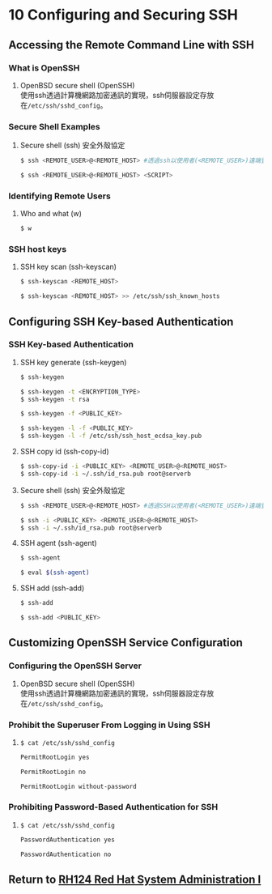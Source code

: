 # 10 Configuring and Securing SSH
## Accessing the Remote Command Line with SSH
### What is OpenSSH
1. OpenBSD secure shell (OpenSSH)  
    使用ssh透過計算機網路加密通訊的實現，ssh伺服器設定存放在`/etc/ssh/sshd_config`。
### Secure Shell Examples
1. Secure shell (ssh) 安全外殼協定
    ```bash
    $ ssh <REMOTE_USER>@<REMOTE_HOST> #透過ssh以使用者(<REMOTE_USER>)遠端登入系統(<REMOTE_HOST>)
    ```
    ```bash
    $ ssh <REMOTE_USER>@<REMOTE_HOST> <SCRIPT>
    ```
### Identifying Remote Users
1. Who and what (w)
    ```bash
    $ w
    ```
### SSH host keys
1. SSH key scan (ssh-keyscan)
    ```bash
    $ ssh-keyscan <REMOTE_HOST>
    ```
    ```bash
    $ ssh-keyscan <REMOTE_HOST> >> /etc/ssh/ssh_known_hosts
    ```
## Configuring SSH Key-based Authentication
### SSH Key-based Authentication
1. SSH key generate (ssh-keygen)
    ```bash
    $ ssh-keygen
    ```
    ```bash
    $ ssh-keygen -t <ENCRYPTION_TYPE>
    $ ssh-keygen -t rsa
    ```
    ```bash
    $ ssh-keygen -f <PUBLIC_KEY>
    ```
    ```bash
    $ ssh-keygen -l -f <PUBLIC_KEY>
    $ ssh-keygen -l -f /etc/ssh/ssh_host_ecdsa_key.pub
    ```
2. SSH copy id (ssh-copy-id)
    ```bash
    $ ssh-copy-id -i <PUBLIC_KEY> <REMOTE_USER>@<REMOTE_HOST>
    $ ssh-copy-id -i ~/.ssh/id_rsa.pub root@serverb
    ```
3. Secure shell (ssh) 安全外殼協定
    ```bash
    $ ssh <REMOTE_USER>@<REMOTE_HOST> #透過SSH以使用者(<REMOTE_USER>)遠端登入系統(<REMOTE_HOST>)
    ```
    ```bash
    $ ssh -i <PUBLIC_KEY> <REMOTE_USER>@<REMOTE_HOST>
    $ ssh -i ~/.ssh/id_rsa.pub root@serverb
    ```
4. SSH agent (ssh-agent)
    ```bash
    $ ssh-agent
    ```
    ```bash
    $ eval $(ssh-agent)
    ```
5. SSH add (ssh-add)
    ```bash
    $ ssh-add
    ```
    ```bash
    $ ssh-add <PUBLIC_KEY>
    ```
## Customizing OpenSSH Service Configuration
### Configuring the OpenSSH Server
1. OpenBSD secure shell (OpenSSH)  
    使用ssh透過計算機網路加密通訊的實現，ssh伺服器設定存放在`/etc/ssh/sshd_config`。
### Prohibit the Superuser From Logging in Using SSH
1. `$ cat /etc/ssh/sshd_config`
    ```bash
    PermitRootLogin yes
    ```
    ```bash
    PermitRootLogin no
    ```
    ```bash
    PermitRootLogin without-password
    ```
### Prohibiting Password-Based Authentication for SSH
1. `$ cat /etc/ssh/sshd_config`
    ```bash
    PasswordAuthentication yes
    ```
    ```bash
    PasswordAuthentication no
    ```
## Return to [RH124 Red Hat System Administration I](/rh124_red_hat_system_administration_i/README.md)
